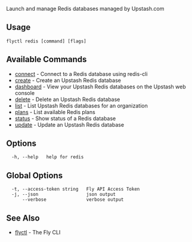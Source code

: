 Launch and manage Redis databases managed by Upstash.com

## Usage
~~~
flyctl redis [command] [flags]
~~~

## Available Commands
* [connect](/docs/flyctl/redis-connect/)	 - Connect to a Redis database using redis-cli
* [create](/docs/flyctl/redis-create/)	 - Create an Upstash Redis database
* [dashboard](/docs/flyctl/redis-dashboard/)	 - View your Upstash Redis databases on the Upstash web console
* [delete](/docs/flyctl/redis-delete/)	 - Delete an Upstash Redis database
* [list](/docs/flyctl/redis-list/)	 - List Upstash Redis databases for an organization
* [plans](/docs/flyctl/redis-plans/)	 - List available Redis plans
* [status](/docs/flyctl/redis-status/)	 - Show status of a Redis database
* [update](/docs/flyctl/redis-update/)	 - Update an Upstash Redis database

## Options

~~~
  -h, --help   help for redis
~~~

## Global Options

~~~
  -t, --access-token string   Fly API Access Token
  -j, --json                  json output
      --verbose               verbose output
~~~

## See Also

* [flyctl](/docs/flyctl/help/)	 - The Fly CLI


